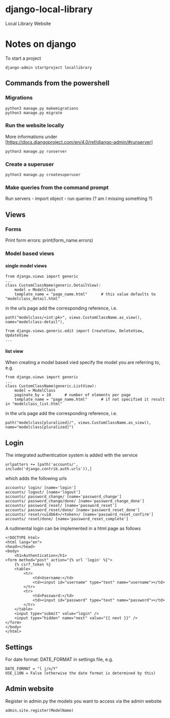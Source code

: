 # django-local-library
Local Library Website

# Notes on django
To start a project
````
django-admin startproject locallibrary
````
## Commands from the powershell
### Migrations
````
python3 manage.py makemigrations
python3 manage.py migrate
````
### Run the website locally
More informations under [https://docs.djangoproject.com/en/4.0/ref/django-admin/#runserver]
````
python3 manage.py runserver
````
### Create a superuser
````
python3 manage.py createsuperuser
````
### Make queries from the command prompt
Run servers - import object - run queries (? am I missing something ?)

## Views

### Forms
Print form errors: print(form_name.errors)

### Model based views
#### single model views

````
from django.views import generic
...
class CustomClassName(generic.DetailView):
    model = ModelClass
    template_name = "page_name.html"      # this value defaults to "modelclass_detail.html"
````
in the urls page add the corresponding reference, i.e.
````
path("modelclass/<int:pk>", views.CustomClassName.as_view(), name="modelclass-detail"),
````
````
from django.views.generic.edit import CreateView, DeleteView, UpdateView
...

````
#### list view

When creating a model based vied specify the model you are referring to, e.g.
```
from django.views import generic
...
class CustomClassName(generic.ListView):
    model = ModelClass
    paginate_by = 10      # number of elements per page
    template_name = "page_name.html"      # if not specified it result in "modelclass_list.html"
```
in the urls page add the corresponding reference, i.e.
````
path("modelclass[pluralized]/", views.CustomClassName.as_view(), name="modelclass[pluralized]")
````

## Login
The integrated authentication system is added with the service
````
urlpatters += [path('accounts/', include('django.contrib.auth.urls')),]
````
which adds the following urls
````
accounts/ login/ [name='login']
accounts/ logout/ [name='logout']
accounts/ password_change/ [name='password_change']
accounts/ password_change/done/ [name='password_change_done']
accounts/ password_reset/ [name='password_reset']
accounts/ password_reset/done/ [name='password_reset_done']
accounts/ reset/<uidb64>/<token>/ [name='password_reset_confirm']
accounts/ reset/done/ [name='password_reset_complete']
````
A rudimental login can be implemented in a html page as follows
````
<!DOCTYPE html>
<html lang="en">
<head></head>
<body>
    <h1>Authentication</h1>
<form method="post" action="{% url 'login' %}">
    {% csrf_token %}
    <table>
        <tr>
            <td>Username:</td>
            <td><input id="username" type="text" name="username"></td>
        </tr>
        <tr>
            <td>Password:</td>
            <td><input id="password" type="text" name="password"></td>
        </tr>
    </table>
    <input type="submit" value="login" />
    <input type="hidden" name="next" value="{{ next }}" />
</form>
</body>
</html>
````
## Settings
For date format: DATE_FORMAT in settings file, e.g. 
````
DATE_FORMAT = "l j/n/Y"
USE_L10N = False (otherwise the date format is determined by this)
````

## Admin website
Register in admin.py the models you want to access via the admin website
````
admin.site.register(ModelName)
````

